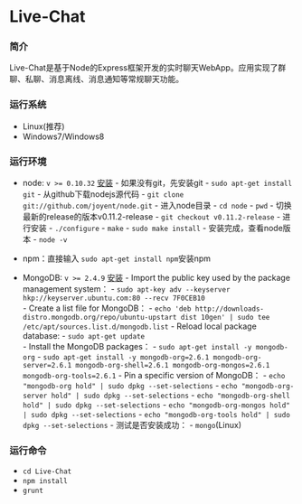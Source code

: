 Live-Chat
==============
### 简介
Live-Chat是基于Node的Express框架开发的实时聊天WebApp。应用实现了群聊、私聊、消息离线、消息通知等常规聊天功能。

### 运行系统
- Linux(推荐)
- Windows7/Windows8

### 运行环境  
- node: `v >= 0.10.32` [安装](http://blog.fens.me/nodejs-enviroment/) 
      - 如果没有git，先安装git
        - `sudo apt-get install git`
      - 从github下载nodejs源代码
        - `git clone git://github.com/joyent/node.git`
      - 进入node目录
        - `cd node`
        - `pwd`
      - 切换最新的release的版本v0.11.2-release
        - `git checkout v0.11.2-release`
      - 进行安装
        - `./configure`
        - `make`
        - `sudo make install`
      - 安装完成，查看node版本
        - `node -v`

- npm：直接输入 `sudo apt-get install npm`安装npm

- MongoDB: `v >= 2.4.9` [安装](http://docs.mongodb.org/manual/tutorial/install-mongodb-on-ubuntu/)
      - Import the public key used by the package management system：
         - `sudo apt-key adv --keyserver hkp://keyserver.ubuntu.com:80 --recv 7F0CEB10`             
      - Create a list file for MongoDB：
        - `echo 'deb http://downloads-distro.mongodb.org/repo/ubuntu-upstart dist 10gen' | sudo tee /etc/apt/sources.list.d/mongodb.list`
      - Reload local package database:
        - `sudo apt-get update`      
      - Install the MongoDB packages：
         - `sudo apt-get install -y mongodb-org`
         - `sudo apt-get install -y mongodb-org=2.6.1 mongodb-org-server=2.6.1 mongodb-org-shell=2.6.1 mongodb-org-mongos=2.6.1 mongodb-org-tools=2.6.1`
      - Pin a specific version of MongoDB：
         - `echo "mongodb-org hold" | sudo dpkg --set-selections`
         - `echo "mongodb-org-server hold" | sudo dpkg --set-selections`
         - `echo "mongodb-org-shell hold" | sudo dpkg --set-selections`
         - `echo "mongodb-org-mongos hold" | sudo dpkg --set-selections`
         - `echo "mongodb-org-tools hold" | sudo dpkg --set-selections`
      - 测试是否安装成功： 
        - `mongo`(Linux)

### 运行命令
- `cd Live-Chat`
- `npm install`
- `grunt`
